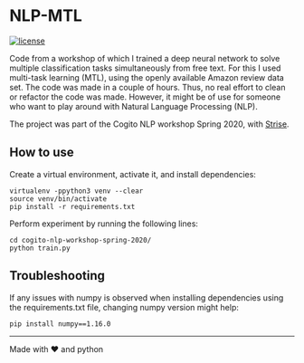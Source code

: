 # NLP-MTL
[![license](https://img.shields.io/github/license/DAVFoundation/captain-n3m0.svg?style=flat-square)](https://github.com/DAVFoundation/captain-n3m0/blob/master/LICENSE)

Code from a workshop of which I trained a deep neural network to solve multiple classification tasks simultaneously from free text. For this I used multi-task learning (MTL), using the openly available Amazon review data set. The code was made in a couple of hours. Thus, no real effort to clean or refactor the code was made. However, it might be of use for someone who want to play around with Natural Language Processing (NLP).

The project was part of the Cogito NLP workshop Spring 2020, with [Strise](https://github.com/strise/cogito-workshop-spring-2020).

## How to use
Create a virtual environment, activate it, and install dependencies:
```
virtualenv -ppython3 venv --clear
source venv/bin/activate
pip install -r requirements.txt
```

Perform experiment by running the following lines:
```
cd cogito-nlp-workshop-spring-2020/
python train.py
```

## Troubleshooting
If any issues with numpy is observed when installing dependencies using the requirements.txt file, changing numpy version might help:
```
pip install numpy==1.16.0
```

------

Made with :heart: and python
